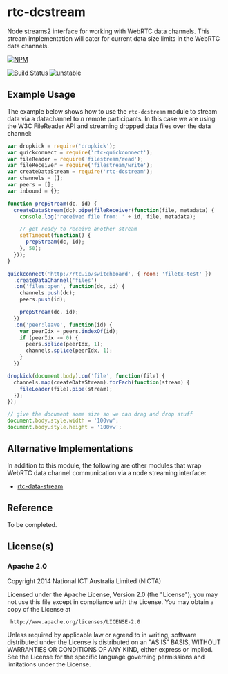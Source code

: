 # rtc-dcstream

Node streams2 interface for working with WebRTC data channels. This stream
implementation will cater for current data size limits in the WebRTC
data channels.


[![NPM](https://nodei.co/npm/rtc-dcstream.png)](https://nodei.co/npm/rtc-dcstream/)

[![Build Status](https://travis-ci.org/rtc-io/rtc-dcstream.png?branch=master)](https://travis-ci.org/rtc-io/rtc-dcstream)
[![unstable](http://hughsk.github.io/stability-badges/dist/unstable.svg)](http://github.com/hughsk/stability-badges)

## Example Usage

The example below shows how to use the `rtc-dcstream` module to stream data
via a datachannel to *n* remote participants.  In this case we are using
the W3C FileReader API and streaming dropped data files over the data
channel:

```js
var dropkick = require('dropkick');
var quickconnect = require('rtc-quickconnect');
var fileReader = require('filestream/read');
var fileReceiver = require('filestream/write');
var createDataStream = require('rtc-dcstream');
var channels = [];
var peers = [];
var inbound = {};

function prepStream(dc, id) {
  createDataStream(dc).pipe(fileReceiver(function(file, metadata) {
    console.log('received file from: ' + id, file, metadata);

    // get ready to receive another stream
    setTimeout(function() {
      prepStream(dc, id);
    }, 50);
  }));
}

quickconnect('http://rtc.io/switchboard', { room: 'filetx-test' })
  .createDataChannel('files')
  .on('files:open', function(dc, id) {
    channels.push(dc);
    peers.push(id);

    prepStream(dc, id);
  })
  .on('peer:leave', function(id) {
    var peerIdx = peers.indexOf(id);
    if (peerIdx >= 0) {
      peers.splice(peerIdx, 1);
      channels.splice(peerIdx, 1);
    }
  })

dropkick(document.body).on('file', function(file) {
  channels.map(createDataStream).forEach(function(stream) {
    fileLoader(file).pipe(stream);
  });
});

// give the document some size so we can drag and drop stuff
document.body.style.width = '100vw';
document.body.style.height = '100vw';
```

## Alternative Implementations

In addition to this module, the following are other modules that wrap
WebRTC data channel communication via a node streaming interface:

- [rtc-data-stream](https://github.com/kumavis/rtc-data-stream)

## Reference

To be completed.

## License(s)

### Apache 2.0

Copyright 2014 National ICT Australia Limited (NICTA)

   Licensed under the Apache License, Version 2.0 (the "License");
   you may not use this file except in compliance with the License.
   You may obtain a copy of the License at

     http://www.apache.org/licenses/LICENSE-2.0

   Unless required by applicable law or agreed to in writing, software
   distributed under the License is distributed on an "AS IS" BASIS,
   WITHOUT WARRANTIES OR CONDITIONS OF ANY KIND, either express or implied.
   See the License for the specific language governing permissions and
   limitations under the License.
